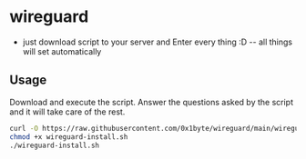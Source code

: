 # wireguard

- just download script to your server and Enter every thing :D
-- all things will set automatically

## Usage

Download and execute the script. Answer the questions asked by the script and it will take care of the rest.

```bash
curl -O https://raw.githubusercontent.com/0x1byte/wireguard/main/wireguard-server.sh
chmod +x wireguard-install.sh
./wireguard-install.sh
```
